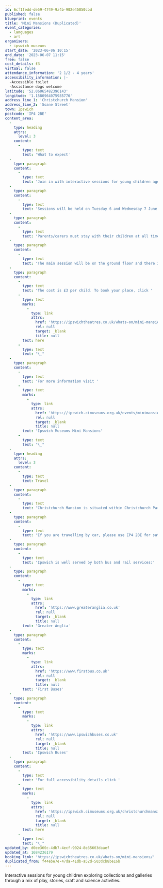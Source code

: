 ```yaml
---
id: 6cf1fedd-de59-4749-9a4b-902e45850cbd
published: false
blueprint: events
title: 'Mini Mansions (Duplicated)'
event_categories:
  - languages
  - art
organisers:
  - ipswich-museums
start_date: '2023-06-06 10:15'
end_date: '2023-06-07 11:15'
free: false
cost_details: £3
virtual: false
attendance_information: '2 1/2 - 4 years'
accessibility_information: |-
  -Accessible toilet
  -Assistance dogs welcome
latitude: '52.06065482396143'
longitude: '1.1580964075985776'
address_line_1: 'Christchurch Mansion'
address_line_2: 'Soane Street'
town: Ipswich
postcode: 'IP4 2BE'
content_area:
  -
    type: heading
    attrs:
      level: 3
    content:
      -
        type: text
        text: 'What to expect'
  -
    type: paragraph
    content:
      -
        type: text
        text: 'Join in with interactive sessions for young children aged 2 ½ - 4 and their parents, grandparents and carers. Explore the collections and galleries together through a mixture of play, stories, craft and science activities, all designed to encourage development, communication and curiosity about the world around us. The theme for June will be Animals in the Art Gallery.'
  -
    type: paragraph
    content:
      -
        type: text
        text: 'Sessions will be held on Tuesday 6 and Wednesday 7 June at: 10:15 – 11:15 and 13:15 – 14:15'
  -
    type: paragraph
    content:
      -
        type: text
        text: 'Parents/carers must stay with their children at all times throughout the session.'
  -
    type: paragraph
    content:
      -
        type: text
        text: 'The main session will be on the ground floor and there is pushchair access. Part of the session may involve exploring the Mansion using the stairs.'
  -
    type: paragraph
    content:
      -
        type: text
        text: 'The cost is £3 per child. To book your place, click '
      -
        type: text
        marks:
          -
            type: link
            attrs:
              href: 'https://ipswichtheatres.co.uk/whats-on/mini-mansions/'
              rel: null
              target: _blank
              title: null
        text: here
      -
        type: text
        text: "\_"
  -
    type: paragraph
    content:
      -
        type: text
        text: 'For more information visit '
      -
        type: text
        marks:
          -
            type: link
            attrs:
              href: 'https://ipswich.cimuseums.org.uk/events/minimansions-jun/'
              rel: null
              target: _blank
              title: null
        text: 'Ipswich Museums Mini Mansions'
      -
        type: text
        text: "\_"
  -
    type: heading
    attrs:
      level: 3
    content:
      -
        type: text
        text: Travel
  -
    type: paragraph
    content:
      -
        type: text
        text: "Christchurch Mansion is situated within Christchurch Park in the heart of\_Ipswich.\_"
  -
    type: paragraph
    content:
      -
        type: text
        text: "If you are travelling by car, please use IP4 2BE for sat navs.\_The closest car park\_is\_William Street\_(IP1 3HX) or Crown carpark (IP1 3HS), where Blue badge holders can park for free for up to 3 hours."
  -
    type: paragraph
    content:
      -
        type: text
        text: 'Ipswich is well served by both bus and rail services:'
  -
    type: paragraph
    content:
      -
        type: text
        marks:
          -
            type: link
            attrs:
              href: 'https://www.greateranglia.co.uk'
              rel: null
              target: _blank
              title: null
        text: 'Greater Anglia'
  -
    type: paragraph
    content:
      -
        type: text
        marks:
          -
            type: link
            attrs:
              href: 'https://www.firstbus.co.uk'
              rel: null
              target: _blank
              title: null
        text: 'First Buses'
  -
    type: paragraph
    content:
      -
        type: text
        marks:
          -
            type: link
            attrs:
              href: 'https://www.ipswichbuses.co.uk'
              rel: null
              target: _blank
              title: null
        text: 'Ipswich Buses'
  -
    type: paragraph
    content:
      -
        type: text
        text: 'For full accessibility details click '
      -
        type: text
        marks:
          -
            type: link
            attrs:
              href: 'https://ipswich.cimuseums.org.uk/christchurchmansionaccess/'
              rel: null
              target: _blank
              title: null
        text: here
      -
        type: text
        text: "\_"
updated_by: d0ee360c-4db7-4ecf-9024-8e35603daaef
updated_at: 1684236179
booking_link: 'https://ipswichtheatres.co.uk/whats-on/mini-mansions/'
duplicated_from: f44ebe7e-47da-41db-a52d-503dcb8be16b
---
```

Interactive sessions for young children exploring collections and galleries through a mix of play, stories, craft and science activities.